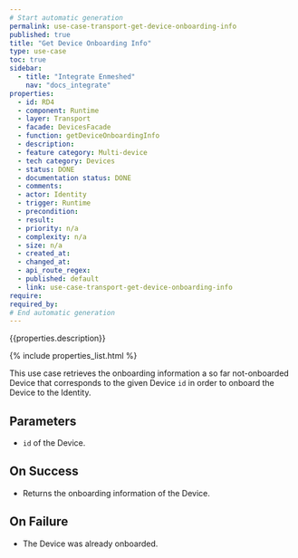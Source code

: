 ```yaml
---
# Start automatic generation
permalink: use-case-transport-get-device-onboarding-info
published: true
title: "Get Device Onboarding Info"
type: use-case
toc: true
sidebar:
  - title: "Integrate Enmeshed"
    nav: "docs_integrate"
properties:
  - id: RD4
  - component: Runtime
  - layer: Transport
  - facade: DevicesFacade
  - function: getDeviceOnboardingInfo
  - description:
  - feature category: Multi-device
  - tech category: Devices
  - status: DONE
  - documentation status: DONE
  - comments:
  - actor: Identity
  - trigger: Runtime
  - precondition:
  - result:
  - priority: n/a
  - complexity: n/a
  - size: n/a
  - created_at:
  - changed_at:
  - api_route_regex:
  - published: default
  - link: use-case-transport-get-device-onboarding-info
require:
required_by:
# End automatic generation
---
```


{{properties.description}}

{% include properties_list.html %}

This use case retrieves the onboarding information a so far not-onboarded Device that corresponds to the given Device `id` in order to onboard the Device to the Identity.

## Parameters

- `id` of the Device.

## On Success

- Returns the onboarding information of the Device.

## On Failure

- The Device was already onboarded.
